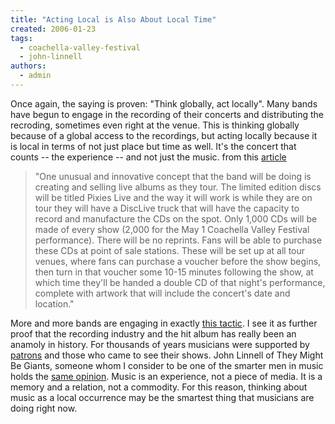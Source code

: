 ```yaml
---
title: "Acting Local is Also About Local Time"
created: 2006-01-23
tags: 
  - coachella-valley-festival
  - john-linnell
authors: 
  - admin
---
```


Once again, the saying is proven: "Think globally, act locally". Many bands have begun to engage in the recording of their concerts and distributing the recroding, sometimes even right at the venue. This is thinking globally because of a global access to the recordings, but acting locally because it is local in terms of not just place but time as well. It's the concert that counts -- the experience -- and not just the music. from this [article](http://www.zeromag.com/articles/article_view.php?id=28&pi=1)

> "One unusual and innovative concept that the band will be doing is creating and selling live albums as they tour. The limited edition discs will be titled Pixies Live and the way it will work is while they are on tour they will have a DiscLive truck that will have the capacity to record and manufacture the CDs on the spot. Only 1,000 CDs will be made of every show (2,000 for the May 1 Coachella Valley Festival performance). There will be no reprints. Fans will be able to purchase these CDs at point of sale stations. These will be set up at all tour venues, where fans can purchase a voucher before the show begins, then turn in that voucher some 10-15 minutes following the show, at which time they'll be handed a double CD of that night's performance, complete with artwork that will include the concert's date and location."

More and more bands are engaging in exactly [this tactic](http://www.vh1.com/news/articles/1458357/10252002/who.jhtml). I see it as further proof that the recording industry and the hit album has really been an anamoly in history. For thousands of years musicians were supported by [patrons](http://en.wikipedia.org/wiki/Patronage) and those who came to see their shows. John Linnell of They Might Be Giants, someone whom I consider to be one of the smarter men in music holds the [same opinion](http://www.ugo.com/channels/music/features/theymightbegiants/). Music is an experience, not a piece of media. It is a memory and a relation, not a commodity. For this reason, thinking about music as a local occurrence may be the smartest thing that musicians are doing right now.
